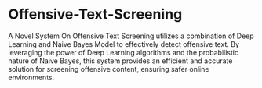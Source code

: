 # Offensive-Text-Screening
A Novel System On Offensive Text Screening utilizes a combination of Deep Learning and Naive Bayes Model to effectively detect offensive text. By leveraging the power of Deep Learning algorithms and the probabilistic nature of Naive Bayes, this system provides an efficient and accurate solution for screening offensive content, ensuring safer online environments.
